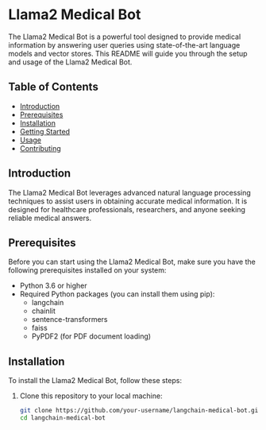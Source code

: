 # Llama2 Medical Bot

The Llama2 Medical Bot is a powerful tool designed to provide medical information by answering user queries using state-of-the-art language models and vector stores. This README will guide you through the setup and usage of the Llama2 Medical Bot.

## Table of Contents
- [Introduction](#introduction)
- [Prerequisites](#prerequisites)
- [Installation](#installation)
- [Getting Started](#getting-started)
- [Usage](#usage)
- [Contributing](#contributing)

## Introduction
The Llama2 Medical Bot leverages advanced natural language processing techniques to assist users in obtaining accurate medical information. It is designed for healthcare professionals, researchers, and anyone seeking reliable medical answers.

## Prerequisites
Before you can start using the Llama2 Medical Bot, make sure you have the following prerequisites installed on your system:

- Python 3.6 or higher
- Required Python packages (you can install them using pip):
  - langchain
  - chainlit
  - sentence-transformers
  - faiss
  - PyPDF2 (for PDF document loading)

## Installation
To install the Llama2 Medical Bot, follow these steps:

1. Clone this repository to your local machine:
   ```bash
   git clone https://github.com/your-username/langchain-medical-bot.git
   cd langchain-medical-bot